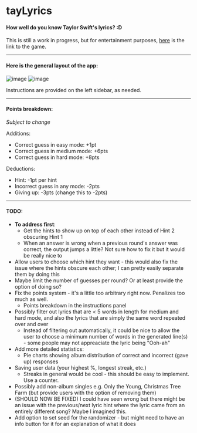 # tayLyrics

#### How well do you know Taylor Swift's lyrics? :D

This is still a work in progress, but for entertainment purposes, [here](https://jasminex21.shinyapps.io/tayLyrics/) is the link to the game. 

***

#### Here is the general layout of the app: 

![image](https://github.com/jasminex21/tayLyrics/assets/109494334/01621c73-7a5e-408a-be70-5b0d38dd8e9d)
![image](https://github.com/jasminex21/tayLyrics/assets/109494334/44d053e0-99c0-445e-9ca7-69aa110b64fd)


Instructions are provided on the left sidebar, as needed. 

***

#### Points breakdown:
*Subject to change*

Additions: 
- Correct guess in easy mode: +1pt
- Correct guess in medium mode: +6pts
- Correct guess in hard mode: +8pts

Deductions: 
- Hint: -1pt per hint
- Incorrect guess in any mode: -2pts
- Giving up: -3pts (change this to -2pts)

***

#### TODO: 
- **To address first**:
  - Get the hints to show up on top of each other instead of Hint 2 obscuring Hint 1
  - When an answer is wrong when a previous round's answer was correct, the output jumps a little? Not sure how to fix it but it would be really nice to
 - Allow users to choose which hint they want - this would also fix the issue where the hints obscure each other; I can pretty easily separate them by doing this
 - Maybe limit the number of guesses per round? Or at least provide the option of doing so?
- Fix the points system - it's a little too arbitrary right now. Penalizes too much as well.
  - Points breakdown in the instructions panel 
- Possibly filter out lyrics that are < 5 words in length for medium and hard mode, and also the lyrics that are simply the same word repeated over and over
  - Instead of filtering out automatically, it could be nice to allow the user to choose a minimum number of words in the generated line(s) - some people may not appreaciate the lyric being "Ooh-ah"
- Add more detailed statistics:
  - Pie charts showing album distribution of correct and incorrect (gave up) responses
- Saving user data (your highest %, longest streak, etc.)
  - Streaks in general would be cool - this should be easy to implement. Use a counter. 
- Possibly add non-album singles e.g. Only the Young, Christmas Tree Farm (but provide users with the option of removing them)
- (SHOULD NOW BE FIXED) I could have seen wrong but there might be an issue with the previous/next lyric hint where the lyric came from an entirely different song? Maybe I imagined this.
- Add option to set seed for the randomizer - but might need to have an info button for it for an explanation of what it does 

